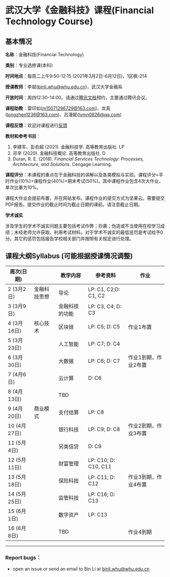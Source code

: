 # 武汉大学《金融科技》课程(Financial Technology Course)

## 基本情况

**名称**：金融科技(Financial Technology)

**类别**：专业选修课(本科)

**时间地点**：每周二上午9:50-12:15 (2021年3月2日-6月12日)，1区枫-214

**授课教师**：李斌(binli.whu@whu.edu.cn)，武汉大学金融系

**开放时间**：周四12:30-14:00。请通过[腾讯文档](https://docs.qq.com/sheet/DU0lPV1dlYXZPU3Rx)预约，主要通过腾讯会议。

**课程助教**：雷印如(m15071296729@163.com)、龙真(longzhen1236@163.com)、吕漫妮(lvmn0826@qq.com)

**课程反馈**：欢迎对课程进行[反馈](https://docs.qq.com/form/page/DU0RxZHd6VE5ubFF1?_w_tencentdocx_form=1)

**教材和参考书目**：

1. 李建军、彭俞超 (2021). 金融科技学. 高等教育出版社. LP
2. 邓辛 (2020). 金融科技概论. 高等教育出版社. D
3. Duran, R. E. (2018). *Financial Services Technology: Processes, Architecture, and Solutions*. Cengage Learning.


**课程评分**：本课程的重点在于金融科技的讲解以及各类模拟与实验。课程评分=平时作业(10%)+课程作业(40%)+期末考试(50%)。其中课程作业包含4次大作业，单次比重为10%。

​ 课程大作业会提前布置，并在网站发布。课程作业的提交方式为坚果云。需要提交PDF报告。提交作业的截止时间为截止日期的课前。请注意截止日期。

**学术诚实**

涉及学生的学术不诚实问题主要包括考试作弊；抄袭；伪造或不当使用在校学习成绩；未经老师允许获取、利用考试材料。对于学术不诚实的最低惩罚是考试给予0分。其它的惩罚包括报告学校相关部门并按照有关规定进行处理。

## 课程大纲Syllabus (可能根据授课情况调整)


| 周次(日期)   |              | 教学内容       | 参考资料             | 作业                 |
| ------------ | ------------ | -------------- | -------------------- | -------------------- |
| 2 (3月2日)   | 金融科技思想 | 导论           | LP: C1, C2;D: C1, C2 |                      |
| 3 (3月9日)   |              | 金融科技的功能 | LP: C3, C4; D: C3    |                      |
| 4 (3月16日)  | 核心技术     | 区块链         | LP: C5; D: C5        | 作业1布置            |
| 5 (3月23日)  |              | 人工智能       | LP: C7; D: C4        |                      |
| 6 (3月30日)  |              | 大数据         | LP: C6; D: C7        | 作业1到期，作业2布置 |
| 7 (4月6日)   |              | 云计算         | D: C6                |                      |
| 8  (4月13日) |              | TBD            |                      |                      |
| 9 (4月20日)  | 商业模式     | 支付结算       | LP: C8               |                      |
| 10 (4月27日) |              | 银行科技       | LP: C9; D: C8        | 作业2到期，作业3布置 |
| 11 (5月4日)  |              | 另类信贷       | D: C9                |                      |
| 12 (5月11日) |              | 财富管理       | LP: C10; D: C10, C11 |                      |
| 13 (5月18日) |              | 保险科技       | LP: C11; D: C12      | 作业3到期，作业4布置 |
| 14 (5月25日) |              | 监管科技       | LP: C16; D: C13      |                      |
| 15 (6月1日)  |              | 数字资产       | LP: C13              |                      |
| 16  (6月8日) |              | TBD            |                      | 作业4到期            |


---

### Report bugs：

* open an issue or send an email to Bin Li at binli.whu@whu.edu.cn
